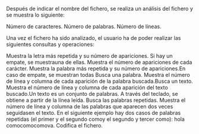 Después  de  indicar  el  nombre  del  fichero,  se realiza  un  análisis  del  fichero  y  se muestra lo siguiente:

Número de caracteres.
Número de palabras.
Número de líneas.

Una vez el fichero ha sido analizado, el usuario ha de poder realizar las siguientes consultas y operaciones:

Muestra la letra más repetida y su número de apariciones.
Si hay un empate, se muestrauna de ellas.
Muestra el número de apariciones de cada carácter.
Muestra la palabra más repetida y su número de apariciones.En caso de empate, se muestran todas
Busca una palabra.
Muestra el número de línea y columna de cada aparición de la palabra buscada.Busca un texto.
Muestra  el  número  de  línea  y  columna  de  cada  aparición  del  texto buscado.Un texto es un conjunto de palabras. A través del teclado, se obtiene a partir de la línea leída.
Busca las palabras repetidas.
Muestra el número de línea y columna de las palabras que aparecen dos veces seguidasen el texto.
En el siguiente ejemplo hay dos casos de palabras repetidas (el primer y el segundo comoy el segundo y tercer como): hola comocomocomova.
Codifica el fichero.
